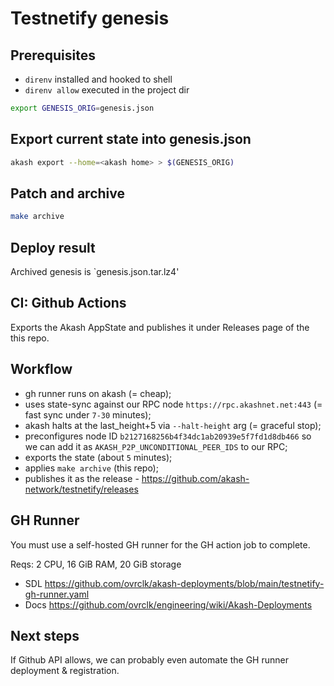 # Testnetify genesis

## Prerequisites

- `direnv` installed and hooked to shell
- `direnv allow` executed in the project dir

```sh
export GENESIS_ORIG=genesis.json
```
## Export current state into genesis.json

```sh
akash export --home=<akash home> > $(GENESIS_ORIG)
```

## Patch and archive

```sh
make archive
```

## Deploy result

Archived genesis is `genesis.json.tar.lz4'

## CI: Github Actions

Exports the Akash AppState and publishes it under Releases page of the this repo.

## Workflow

- gh runner runs on akash (= cheap);
- uses state-sync against our RPC node `https://rpc.akashnet.net:443` (= fast sync under `7-30` minutes);
- akash halts at the last_height+5 via `--halt-height` arg (= graceful stop);
- preconfigures node ID `b2127168256b4f34dc1ab20939e5f7fd1d8db466` so we can add it as `AKASH_P2P_UNCONDITIONAL_PEER_IDS` to our RPC;
- exports the state (about `5` minutes);
- applies `make archive` (this repo);
- publishes it as the release - https://github.com/akash-network/testnetify/releases

## GH Runner

You must use a self-hosted GH runner for the GH action job to complete.

Reqs: 2 CPU, 16 GiB RAM, 20 GiB storage

- SDL https://github.com/ovrclk/akash-deployments/blob/main/testnetify-gh-runner.yaml
- Docs https://github.com/ovrclk/engineering/wiki/Akash-Deployments

## Next steps

If Github API allows, we can probably even automate the GH runner deployment & registration.
